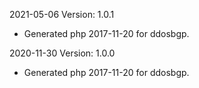 2021-05-06 Version: 1.0.1
- Generated php 2017-11-20 for ddosbgp.

2020-11-30 Version: 1.0.0
- Generated php 2017-11-20 for ddosbgp.

